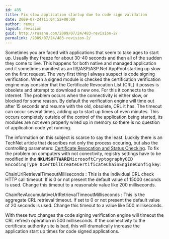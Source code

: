 ```yaml
---
id: 485
title: Fix slow application startup due to code sign validation
date: 2009-07-24T11:04:52+00:00
author: remus
layout: revision
guid: http://rusanu.com/2009/07/24/483-revision-2/
permalink: /2009/07/24/483-revision-2/
---
```

Sometimes you are faced with applications that seem to take ages to start up. Usually they freeze for about 30-40 seconds and then all of the sudden they come to live. This happens for both native and managed application and it sometimes manifest as an IIS/ASP/ASP.Net AppPool starting up slow on the first request. The very first thing I always suspect is code signing verification. When a signed module is checked the certification verification engine may consider that the Certificate Revocation List (CRL) it posses is obsolete and attempt to download a new one. For this it connects to the internet. The problem occurs when the connectivity is either slow, or blocked for some reason. By default the verification engine will time out after 15 seconds and resume with the old, obsolete, CRL it has. The timeout can occur several times, adding up to start up times of even minutes. This occurs completely outside of the control of the application being started, its modules are not even properly wired up in memory so there is no question of application code yet running.

The information on this subject is scarce to say the least. Luckily there is an TechNet article that describes not only the process occuring, but also the controlling parameters: <a href="http://technet.microsoft.com/en-us/library/bb457027.aspx" target="_blank">Certificate Revocation and Status Checking</a>. To fix the problem on computers with not conectivity, registry settings have to be modified in the <tt><strong>HKLMSOFTWARE</strong>MicrosoftCryptographyOID<br /> EncodingType 0CertDllCreateCertificateChainEngineConfig</tt> key:

ChainUrlRetrievalTimeoutMilliseconds
:   This is the individual CRL check HTTP call timeout. If is 0 or not present the default value of 15000 seconds is used. Change this timeout to a reasonable value like 200 milliseconds.

ChainRevAccumulativeUrlRetrievalTimeoutMilliseconds
:   This is the aggregate CRL retrieval timeout. If set to 0 or not present the default value of 20 seconds is used. Change this timeout to a value like 500 milliseconds.

With these two changes the code signing verification engine will timeout the CRL refresh operation in 500 milliseconds. If the connectivity to the certificate authority site is bad, this will dramatically increase the application start up times for code signed applications.
